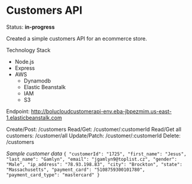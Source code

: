 # Customers API

Status: **in-progress**

Created a simple customers API for an ecommerce store.

Technology Stack

- Node.js
- Express
- AWS
  - Dynamodb
  - Elastic Beanstalk
  - IAM
  - S3

Endpoint: http://bolucloudcustomerapi-env.eba-jbpezmim.us-east-1.elasticbeanstalk.com

Create/Post: /customers
Read/Get: /customer/:customerId
Read/Get all customers: /customer/all
Update/Patch: /customer/:customerId
Delete: /customers

_Sample customer data_
`{ "customerId": "1725", "first_name": "Jesus", "last_name": "Gamlyn", "email": "jgamlyn9@toplist.cz", "gender": "Male", "ip_address": "78.93.198.83", "city": "Brockton", "state": "Massachusetts", "payment_card": "5108759300101780", "payment_card_type": "mastercard" }`
